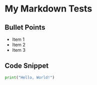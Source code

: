 # My Markdown Tests

## Bullet Points
- Item 1
- Item 2
- Item 3

## Code Snippet
```python
print("Hello, World!")

